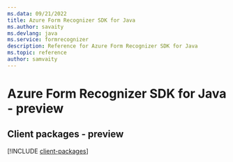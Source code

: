 ```yaml
---
ms.data: 09/21/2022
title: Azure Form Recognizer SDK for Java
ms.author: savaity
ms.devlang: java
ms.service: formrecognizer
description: Reference for Azure Form Recognizer SDK for Java
ms.topic: reference
author: samvaity
---
```

# Azure Form Recognizer SDK for Java - preview

## Client packages - preview
[!INCLUDE [client-packages](form-recognizer-client-index.md)]